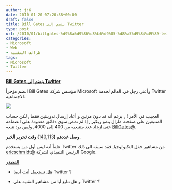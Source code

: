 ```yaml
---
author: jj6
date: 2010-01-20 07:20:38+00:00
draft: false
title: Bill Gates ينضم إلى Twitter
type: post
url: /2010/01/billgates-%d9%8a%d9%86%d8%b6%d9%85-%d8%a5%d9%84%d9%89-twitter/
categories:
- Microsoft
- Web
- طرائف التقنية
tags:
- Microsoft
- Twitter
---
```


[**Bill Gates ينضم إلى Twitter**](https://www.it-scoop.com/2010/01/billgates-%d9%8a%d9%86%d8%b6%d9%85-%d8%a5%d9%84%d9%89-twitter/)


انضم مؤخراً Bill Gates مؤسس شركة Microsoft وأغنى رجل في العالم لخدمة Twitter الاجتماعية.

[![](http://mashable.com/wp-content/uploads/2010/01/gates.jpg)
](https://www.it-scoop.com/2010/01/billgates-%d9%8a%d9%86%d8%b6%d9%85-%d8%a5%d9%84%d9%89-twitter/)


العجيب في الأمر ! , برغم أنه قد دونَ مرتين و أعاد إرسال تدوينتين فقط , لكن حساب المتتبعين على صفحته مازال ينمو ويكبر , إذ لم تمض سوى دقائق معدودة على انضمامه حتى ازداد عدد متتبعيه من 400 إلى 4000, ولمن يود تتبعه [BillGates@](http://twitter.com/billgates).




**وصل عددهم (**[140,113](http://twitter.com/BillGates/followers)**) وقت تحرير الخبر.**




علماً أنه ليس أول من يستخدم Twitter من مشاهير حقل التكنولوجيا, فقد سبقه الى ذلك [ericschmidt@](http://twitter.com/ericschmidt) الرئيس التنفيذي لشركة Google.




[المصدر](http://mashable.com/2010/01/19/bill-gates-twitter/)




- هل تستعمل أنت أيضا Twitter ؟




- و هل تتابع أيا من مشاهير التقنية على Twitter ؟
